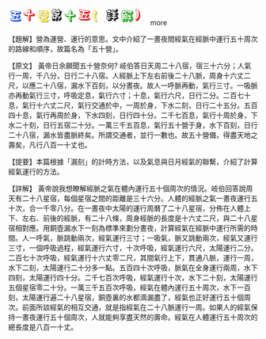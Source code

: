 
![15_五十營第十五(詳解).gif](images/4a28c8700fafa.gif)
 more 


【題解】營為運營、運行的意思。文中介紹了一晝夜間經氣在經脈中運行五十周次的路線和順序，故篇名為「五十營」。


【原文】
黃帝日余願聞五十營奈何?
岐伯答日天周二十八宿，宿三十六分；人氣行一周，千八分，日行二十八宿。人經脈上下左右前後二十八脈，周身十六丈二尺，以應二十八宿，漏水下百刻，以分晝夜。故人一呼脈再動，氣行三寸。一吸脈亦再動氣行三寸，呼吸定息，氣行六寸；十息，氣行六尺，日行二分。二百七十息，氣行十六丈二尺，氣行交通於中，一周於身，下水二刻，日行二十五分。五百四十息，氣行再周於身，下水四刻，日行四十分。二千七百息，氣行十周於身，下水二十刻，日行五宿二十分。一萬三千五百息，氣行五十營于身，水下百刻，日行二十八宿，漏水皆盡脈終矣。所謂交通者，並行一數也。故五十營備，得盡天地之壽矣，凡行八百一十丈也。


【提要】本篇根據「漏刻」的計時方法，以及氣息與日月經氣的聯繫，介紹了計算經氣運行的方法。


【詳解】
黃帝說我想瞭解經脈之氣在體內運行五十個周次的情況。岐伯回答說周天有二十八星宿，每個星宿之間的距離是三十六分。人體的經脈之氣一晝夜運行五十次，合一千零八分。在一晝夜中太陽的運行周曆了二十八星宿，分佈在人體上下、左右、前後的經脈，有二十八條，周身經脈的長度是十六丈二尺，與二十八星宿相對應。用銅壺漏水下一刻為標準來劃分晝夜，計算經氣在經脈中運行所需的時間。人一呼氣，脈跳動兩次，經氣運行三寸；一吸氣，脈又跳動兩次，經氣又運行三寸，一個呼吸過程，經氣運行六寸，十次呼吸，經氣運行六尺，太陽運行二分。二百七十次呼吸，經氣運行十六丈零二尺，其間氣行上下，貫通八脈，運行一周，水下二刻，太陽運行二十分多一點。五百四十次呼吸，脈氣在全身運行兩周，水下四刻，太陽運行四十分。二千七百次呼吸，經氣運行十次，水下二十刻，太陽運行五個星宿零二十分。一萬三千五百次呼吸，經氣在體內運行五十周次，水下一百刻，太陽運行遍二十八星宿，銅壺裏的水都滴漏盡了，經氣也正好運行五十個周次。前面所談經氣的相互交通，就是指經氣在二十八脈運行一周。如果人的經氣保持一晝夜運行五十個周次，人就能夠享盡天然的壽命。經氣在人體運行五十周次的總長度是八百一十丈。


